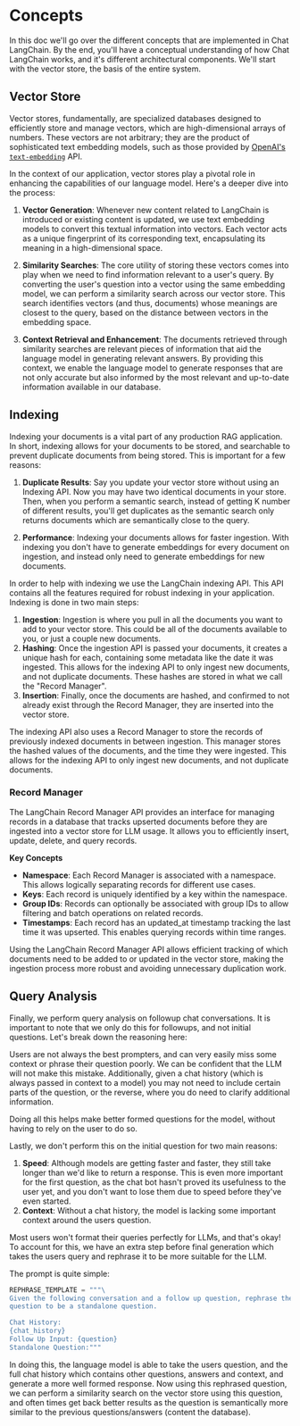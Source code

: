 # Concepts

In this doc we'll go over the different concepts that are implemented in Chat LangChain.
By the end, you'll have a conceptual understanding of how Chat LangChain works, and it's different architectural components.
We'll start with the vector store, the basis of the entire system.

## Vector Store

Vector stores, fundamentally, are specialized databases designed to efficiently store and manage vectors, which are high-dimensional arrays of numbers. These vectors are not arbitrary; they are the product of sophisticated text embedding models, such as those provided by [OpenAI's `text-embedding`](https://python.langchain.com/docs/integrations/text_embedding) API.

In the context of our application, vector stores play a pivotal role in enhancing the capabilities of our language model. Here's a deeper dive into the process:

1. **Vector Generation**: Whenever new content related to LangChain is introduced or existing content is updated, we use text embedding models to convert this textual information into vectors. Each vector acts as a unique fingerprint of its corresponding text, encapsulating its meaning in a high-dimensional space.

2. **Similarity Searches**: The core utility of storing these vectors comes into play when we need to find information relevant to a user's query. By converting the user's question into a vector using the same embedding model, we can perform a similarity search across our vector store. This search identifies vectors (and thus, documents) whose meanings are closest to the query, based on the distance between vectors in the embedding space.

3. **Context Retrieval and Enhancement**: The documents retrieved through similarity searches are relevant pieces of information that aid the language model in generating relevant answers. By providing this context, we enable the language model to generate responses that are not only accurate but also informed by the most relevant and up-to-date information available in our database.

## Indexing

Indexing your documents is a vital part of any production RAG application. In short, indexing allows for your documents to be stored, and searchable to prevent duplicate documents from being stored. This is important for a few reasons:

1. **Duplicate Results**: Say you update your vector store without using an Indexing API. Now you may have two identical documents in your store. Then, when you perform a semantic search, instead of getting K number of different results, you'll get duplicates as the semantic search only returns documents which are semantically close to the query.

2. **Performance**: Indexing your documents allows for faster ingestion. With indexing you don't have to generate embeddings for every document on ingestion, and instead only need to generate embeddings for new documents.

In order to help with indexing we use the LangChain indexing API. This API contains all the features required for robust indexing in your application. Indexing is done in two main steps:

1. **Ingestion**: Ingestion is where you pull in all the documents you want to add to your vector store. This could be all of the documents available to you, or just a couple new documents.
2. **Hashing**: Once the ingestion API is passed your documents, it creates a unique hash for each, containing some metadata like the date it was ingested. This allows for the indexing API to only ingest new documents, and not duplicate documents. These hashes are stored in what we call the "Record Manager".
3. **Insertion**: Finally, once the documents are hashed, and confirmed to not already exist through the Record Manager, they are inserted into the vector store.

The indexing API also uses a Record Manager to store the records of previously indexed documents in between ingestion. This manager stores the hashed values of the documents, and the time they were ingested. This allows for the indexing API to only ingest new documents, and not duplicate documents.

### Record Manager

The LangChain Record Manager API provides an interface for managing records in a database that tracks upserted documents before they are ingested into a vector store for LLM usage.
It allows you to efficiently insert, update, delete, and query records.

**Key Concepts**
- **Namespace**: Each Record Manager is associated with a namespace. This allows logically separating records for different use cases.
- **Keys**: Each record is uniquely identified by a key within the namespace.
- **Group IDs**: Records can optionally be associated with group IDs to allow filtering and batch operations on related records.
- **Timestamps**: Each record has an updated_at timestamp tracking the last time it was upserted. This enables querying records within time ranges.

Using the LangChain Record Manager API allows efficient tracking of which documents need to be added to or updated in the vector store, making the ingestion process more robust and avoiding unnecessary duplication work.

## Query Analysis

Finally, we perform query analysis on followup chat conversations. It is important to note that we only do this for followups, and not initial questions. Let's break down the reasoning here:

Users are not always the best prompters, and can very easily miss some context or phrase their question poorly. We can be confident that the LLM will not make this mistake.
Additionally, given a chat history (which is always passed in context to a model) you may not need to include certain parts of the question, or the reverse, where you do need to clarify additional information.

Doing all this helps make better formed questions for the model, without having to rely on the user to do so.

Lastly, we don't perform this on the initial question for two main reasons:

1. **Speed**: Although models are getting faster and faster, they still take longer than we'd like to return a response. This is even more important for the first question, as the chat bot hasn't proved its usefulness to the user yet, and you don't want to lose them due to speed before they've even started.
2. **Context**: Without a chat history, the model is lacking some important context around the users question.

Most users won't format their queries perfectly for LLMs, and that's okay!
To account for this, we have an extra step before final generation which takes the users query and rephrase it to be more suitable for the LLM.

The prompt is quite simple:
```python
REPHRASE_TEMPLATE = """\
Given the following conversation and a follow up question, rephrase the follow up \
question to be a standalone question.

Chat History:
{chat_history}
Follow Up Input: {question}
Standalone Question:"""
```

In doing this, the language model is able to take the users question, and the full chat history which contains other questions, answers and context, and generate a more well formed response. Now using this rephrased question, we can perform a similarity search on the vector store using this question, and often times get back better results as the question is semantically more similar to the previous questions/answers (content the database).